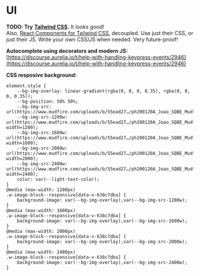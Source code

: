 # UI

**TODO: Try** [**Tailwind CSS**](https://tailwindcss.com/)**.** It looks good!  
Also, [React Components for Tailwind CSS](https://github.com/tailwindlabs/headlessui/tree/develop/packages/%40headlessui-react), decoupled. Use just their CSS, or just their JS. Write your own CSS/JS when needed. Very future-proof!

**Autocomplete using decorators and modern JS:**  
[https://discourse.aurelia.io/t/help-with-handling-keypress-events/2946](https://discourse.aurelia.io/t/help-with-handling-keypress-events/2946)

**CSS resposive background:**

```text
element.style {
    --bg-img-overlay: linear-gradient(rgba(0, 0, 0, 0.35), rgba(0, 0, 0, 0.35));
    --bg-position: 50% 50%;
    --bg-img-src: url(https://www.mudfire.com/uploads/b/55ead27…/ph200120A_Joao_SQBE_Mudfire_BrandWide_0188_1605020525.jpg);
    --bg-img-src-1200w: url(https://www.mudfire.com/uploads/b/55ead27…/ph200120A_Joao_SQBE_Mudfire_BrandWide_0188_1605020525.jpg?width=1200);
    --bg-img-src-1600w: url(https://www.mudfire.com/uploads/b/55ead27…/ph200120A_Joao_SQBE_Mudfire_BrandWide_0188_1605020525.jpg?width=1600);
    --bg-img-src-2000w: url(https://www.mudfire.com/uploads/b/55ead27…/ph200120A_Joao_SQBE_Mudfire_BrandWide_0188_1605020525.jpg?width=2000);
    --bg-img-src-2400w: url(https://www.mudfire.com/uploads/b/55ead27…/ph200120A_Joao_SQBE_Mudfire_BrandWide_0188_1605020525.jpg?width=2400);
    color: var(--light-text-color);
}
@media (max-width: 1200px)
.w-image-block--responsive[data-v-638c7dba] {
    background-image: var(--bg-img-overlay),var(--bg-img-src-1200w);
}
@media (max-width: 1600px)
.w-image-block--responsive[data-v-638c7dba] {
    background-image: var(--bg-img-overlay),var(--bg-img-src-1600w);
}
@media (max-width: 2000px)
.w-image-block--responsive[data-v-638c7dba] {
    background-image: var(--bg-img-overlay),var(--bg-img-src-2000w);
}
@media (max-width: 2400px)
.w-image-block--responsive[data-v-638c7dba] {
    background-image: var(--bg-img-overlay),var(--bg-img-src-2400w);
}
```




